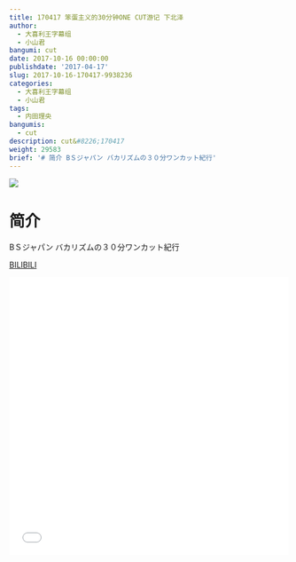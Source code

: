 ```yaml
---
title: 170417 笨蛋主义的30分钟ONE CUT游记 下北泽
author:
  - 大喜利王字幕组
  - 小山君
bangumi: cut
date: 2017-10-16 00:00:00
publishdate: '2017-04-17'
slug: 2017-10-16-170417-9938236
categories:
  - 大喜利王字幕组
  - 小山君
tags:
  - 内田理央
bangumis:
  - cut
description: cut&#8226;170417
weight: 29583
brief: '# 简介 BＳジャパン バカリズムの３０分ワンカット紀行'
---
```


![](https://i.imgur.com/D8fjSSG.jpg)

# 简介  
BＳジャパン
バカリズムの３０分ワンカット紀行

  [BILIBILI](https://www.bilibili.com/video/av9938236/)


<div class="vcontainer">  <iframe class='video' src="//www.bilibili.com/blackboard/player.html?aid=9938236" width="100%" height="500" frameborder="0" allowfullscreen="allowfullscreen"></iframe></div>

